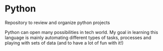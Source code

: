 # Python
Repository to review and organize python projects  

Python can open many possibilities in tech world. My goal in learning this language is mainly automating different types of tasks, processes and playing with sets of data (and to have a lot of fun with it!)
